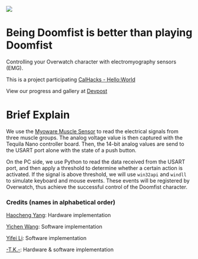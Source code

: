 ![](cover.png)

# Being Doomfist is better than playing Doomfist

Controlling your Overwatch character with electromyography sensors (EMG).

This is a project participating [CalHacks - Hello:World](https://helloworld.calhacks.io/)

View our progress and gallery at [Devpost](https://devpost.com/software/being-doomfist-is-better-than-playing-doomfist)


# Brief Explain

We use the [Myoware Muscle Sensor](https://www.sparkfun.com/products/13723) to read the electrical signals from three muscle groups. The analog voltage value is then captured with the Tequila Nano controller board. Then, the 14-bit analog values are send to the USART port alone with the state of a push button.

On the PC side, we use Python to read the data received from the USART port, and then apply a threshold to determine whether a certain action is activated. If the signal is above threshold, we will use `win32api` and `windll` to simulate keyboard and mouse events. These events will be registered by Overwatch, thus achieve the successful control of the Doomfist character.


### Credits (names in alphabetical order)

[Haocheng Yang](https://github.com/bill-the-sci-guy): Hardware implementation

[Yichen Wang](https://github.com/yuesha-yc): Software implementation

[Yifei Li](https://github.com/LiYifei1218): Software implementation

[-T.K.-](https://github.com/T-K-233): Hardware & software implementation

